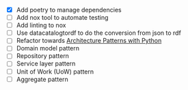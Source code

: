  - [x] Add poetry to manage dependencies
 - [ ] Add nox tool to automate testing
 - [ ] Add linting to nox
 - [ ] Use datacatalogtordf to do the conversion from json to rdf
 - [ ] Refactor towards [Architecture Patterns with Python](https://www.oreilly.com/library/view/architecture-patterns-with/9781492052197/)
  - [ ] Domain model pattern
  - [ ] Repository pattern
  - [ ] Service layer pattern
  - [ ] Unit of Work (UoW) pattern
  - [ ] Aggregate pattern
